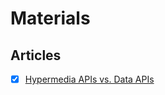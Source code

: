# Materials

## Articles

- [x] [Hypermedia APIs vs. Data APIs](https://htmx.org/essays/hypermedia-apis-vs-data-apis/)
